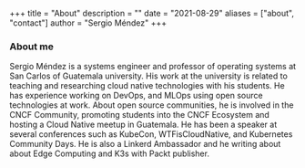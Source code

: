 +++
title = "About"
description = ""
date = "2021-08-29"
aliases = ["about", "contact"]
author = "Sergio Méndez"
+++
### About me
Sergio Méndez is a systems engineer and professor of operating systems at San Carlos of Guatemala university. His work at the university is related to teaching and researching cloud native technologies with his students. He has experience working on DevOps, and MLOps using open source technologies at work. About open source communities, he is involved in the CNCF Community, promoting students into the CNCF Ecosystem and hosting a Cloud Native meetup in Guatemala.  He has been a speaker at several conferences such as KubeCon, WTFisCloudNative, and  Kubernetes Community Days. He is also a Linkerd Ambassador and he writing about about Edge Computing and K3s with Packt publisher.


